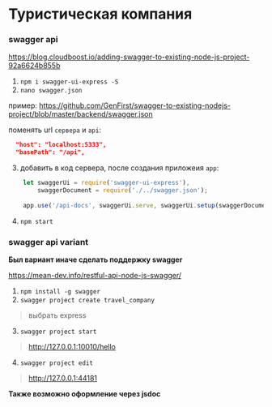 # Туристическая компания


### swagger api

https://blog.cloudboost.io/adding-swagger-to-existing-node-js-project-92a6624b855b

1. `npm i swagger-ui-express -S`
2. `nano swagger.json`

пример: https://github.com/GenFirst/swagger-to-existing-nodejs-project/blob/master/backend/swagger.json

поменять url `сервера` и `api`:

```json
  "host": "localhost:5333",
  "basePath": "/api",
```
3. добавить в код сервера, после создания приложеия `app`:
```js
    let swaggerUi = require('swagger-ui-express'),
        swaggerDocument = require('./../swagger.json');
    
    app.use('/api-docs', swaggerUi.serve, swaggerUi.setup(swaggerDocument));
```
4. `npm start`

### swagger api variant

**Был вариант иначе сделать поддержку swagger**

https://mean-dev.info/restful-api-node-js-swagger/

1. `npm install -g swagger`
2. `swagger project create travel_company`
> выбрать express
3. `swagger project start`
> http://127.0.0.1:10010/hello
4. `swagger project edit`
> http://127.0.0.1:44181

**Также возможно оформление через jsdoc**
